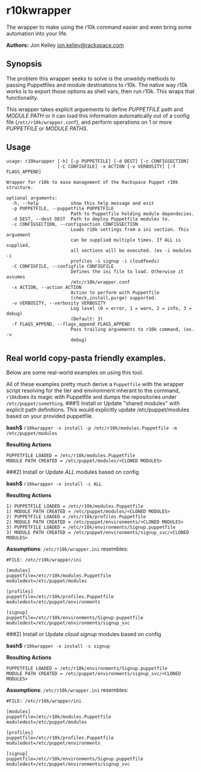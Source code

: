 r10kwrapper
===================
The wrapper to make using the r10k command easier and even bring some automation into your life.

**Authors:** Jon Kelley <jon.kelley@rackspace.com>

Synopsis
-------------
The problem this wrapper seeks to solve is the unweildy methods to passing Puppetfiles and module destinations to r10k. The native way r10k works is to export those options as shell vars, then run r10k. This wraps that functionality.

This wrapper takes explicit arguements to define *PUPPETFILE* path and *MODULE PATH* or it can load this information automatically out of a config file (`/etc/r10k/wrapper.conf`), and perform operations on 1 or more *PUPPETFILE* or *MODULE PATHS*.


Usage
-------------

```
usage: r10kwrapper [-h] [-p PUPPETFILE] [-d DEST] [-c CONFIGSECTION]
                   [-C CONFIGFILE] -x ACTION [-v VERBOSITY] [-f FLAGS_APPEND]

Wrapper for r10k to ease management of the Rackspace Puppet r10k structure.

optional arguments:
  -h, --help            show this help message and exit
  -p PUPPETFILE, --puppetfile PUPPETFILE
                        Path to Puppetfile holding module dependecies.
  -d DEST, --dest DEST  Path to deploy Puppetfile modules to.
  -c CONFIGSECTION, --configsection CONFIGSECTION
                        Loads r10k settings from a ini section. This arguement
                        can be supplied multiple times. If ALL is supplied,
                        all sections will be executed. (ex -i modules -i
                        profiles -i signup -i cloudfeeds)
  -C CONFIGFILE, --configfile CONFIGFILE
                        Defines the ini file to load. Otherwise it assumes
                        /etc/r10k/wrapper.conf
  -x ACTION, --action ACTION
                        Action to perform with Puppetfile
                        (check,install,purge) supported.
  -v VERBOSITY, --verbosity VERBOSITY
                        Log level (0 = error, 1 = warn, 2 = info, 3 = debug)
                        (Default: 3)
  -f FLAGS_APPEND, --flags_append FLAGS_APPEND
                        Pass trailing arguements to r10k command, (ex. -v
                        debug)
```


## Real world copy-pasta friendly examples.
Below are some real-world examples on using this tool.

All of these examples pretty much derive a `Puppetfile` with the wrapper script resolving for the tier and environment inherant to the command, `r10k`does its magic with Puppetfile and dumps the repositories under `/etc/puppet/something`.
###1) Install or Update "shared modules" with explicit path definitions.
This would explicitly update /etc/puppet/modules based on your provided puppetfile.

**bash$**
`r10kwrapper -x install -p /etc/r10k/modules.Puppetfile -m /etc/puppet/modules`

**Resulting Actions**
```
PUPPETFILE LOADED = /etc/r10k/modules.Puppetfile
MODULE PATH CREATED = /etc/puppet/modules/<CLONED MODULES>

```

###2) Install or Update *ALL* modules based on config

**bash$**
`r10kwrapper -x install -c ALL`

**Resulting Actions**
```
1) PUPPETFILE LOADED = /etc/r10k/modules.Puppetfile
1) MODULE PATH CREATED = /etc/puppet/modules/<CLONED MODULES>
2) PUPPETFILE LOADED = /etc/r10k/profiles.Puppetfile
2) MODULE PATH CREATED = /etc/puppet/environments/<CLONED MODULES>
3) PUPPETFILE LOADED = /etc/r10k/environments/Signup.puppetfile
3) MODULE PATH CREATED = /etc/puppet/environments/signup_svc/<CLONED MODULES>
```

 **Assumptions**:
 `/etc/r10k/wrapper.ini` resembles:

```
#FILE: /etc/r10k/wrapper/ini

[modules]
puppetfile=/etc/r10k/modules.Puppetfile
moduledest=/etc/puppet/modules

[profiles]
puppetfile=/etc/r10k/profiles.Puppetfile
moduledest=/etc/puppet/environments

[signup]
puppetfile=/etc/r10k/environments/Signup.puppetfile
moduledest=/etc/puppet/environments/signup_svc

```

###2) Install or Update *cloud signup* modules based on config

**bash$**
`r10kwrapper -x install -c signup`

**Resulting Actions**
```
PUPPETFILE LOADED = /etc/r10k/environments/Signup.puppetfile
MODULE PATH CREATED = /etc/puppet/environments/signup_svc/<CLONED MODULES>
```

 **Assumptions**:
 `/etc/r10k/wrapper.ini` resembles:

```
#FILE: /etc/r10k/wrapper/ini

[modules]
puppetfile=/etc/r10k/modules.Puppetfile
moduledest=/etc/puppet/modules

[profiles]
puppetfile=/etc/r10k/profiles.Puppetfile
moduledest=/etc/puppet/environments

[signup]
puppetfile=/etc/r10k/environments/Signup.puppetfile
moduledest=/etc/puppet/environments/signup_svc

```
